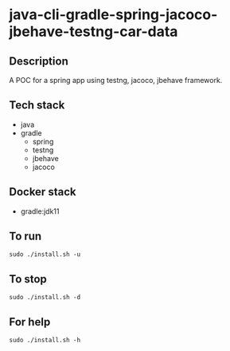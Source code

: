 # java-cli-gradle-spring-jacoco-jbehave-testng-car-data

## Description
A POC for a spring app using testng,
jacoco, jbehave framework.

## Tech stack
- java
- gradle
	- spring
  - testng
  - jbehave
  - jacoco

## Docker stack
- gradle:jdk11

## To run
`sudo ./install.sh -u`

## To stop
`sudo ./install.sh -d`

## For help
`sudo ./install.sh -h`
